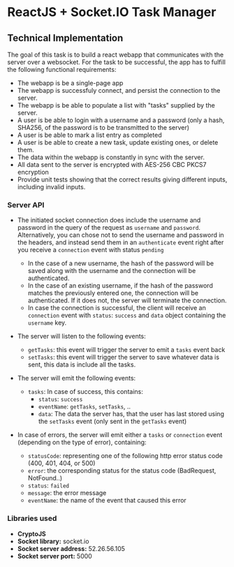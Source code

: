 # ReactJS + Socket.IO Task Manager


## Technical Implementation

The goal of this task is to build a react webapp that communicates with the server over a websocket. For the task to be successful, the app has to fulfill the following functional requirements:

- The webapp is be a single-page app
- The webapp is successfuly connect, and persist the connection to the server.
- The webapp is be able to populate a list with "tasks" supplied by the server.
- A user is be able to login with a username and a password (only a hash, SHA256, of the password is to be transmitted to the server)
- A user is be able to mark a list entry as completed
- A user is be able to create a new task, update existing ones, or delete them.
- The data within the webapp is constantly in sync with the server.
- All data sent to the server is encrypted with AES-256 CBC PKCS7 encryption 
- Provide unit tests showing that the correct results giving different inputs, including invalid inputs.

### Server API

- The initiated socket connection does include the username and password in the query of the request as `username` and `password`. Alternatively, you can chose not to send the username and password in the headers, and instead send them in an `authenticate` event right after you receive a `connection` event with status `pending`
    * In the case of a new username, the hash of the password will be saved along with the username and the connection will be authenticated.
    * In the case of an existing username, if the hash of the password matches the previously entered one, the connection will be authenticated. If it does not, the server will terminate the connection.
    * In case the connection is successful, the client will receive an `connection` event with `status`: `success` and `data` object containing the `username` key.

- The server will listen to the following events:

    * `getTasks`: this event will trigger the server to emit a `tasks` event back
    * `setTasks`: this event will trigger the server to save whatever data is sent, this data is include all the tasks.

- The server will emit the following events:
    * `tasks`: In case of success, this contains:
        - `status`: `success`
        - `eventName`: `getTasks`, `setTasks`, ..
        - `data`: The data the server has, that the user has last stored using the `setTasks` event (only sent in the `getTasks` event)

- In case of errors, the server will emit either a `tasks` or `connection` event (depending on the type of error), containing:
    * `statusCode`: representing one of the following http error status code (400, 401, 404, or 500)
    * `error`: the corresponding status for the status code (BadRequest, NotFound..)
    * `status`: `failed`
    * `message`: the error message
    * `eventName`: the name of the event that caused this error


### Libraries used
- **CryptoJS**
- **Socket library:** socket.io 
- **Socket server address:** 52.26.56.105
- **Socket server port:** 5000


